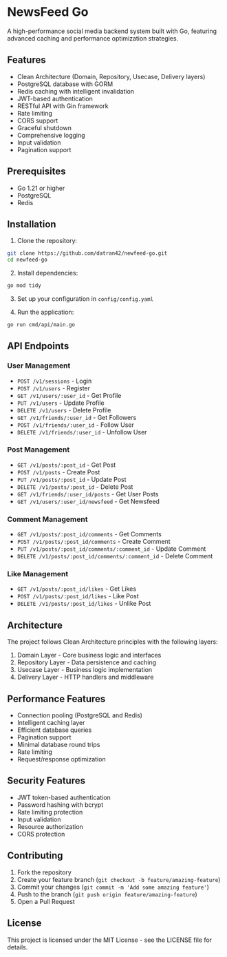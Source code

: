 # NewsFeed Go

A high-performance social media backend system built with Go, featuring advanced caching and performance optimization strategies.

## Features

- Clean Architecture (Domain, Repository, Usecase, Delivery layers)
- PostgreSQL database with GORM
- Redis caching with intelligent invalidation
- JWT-based authentication
- RESTful API with Gin framework
- Rate limiting
- CORS support
- Graceful shutdown
- Comprehensive logging
- Input validation
- Pagination support

## Prerequisites

- Go 1.21 or higher
- PostgreSQL
- Redis

## Installation

1. Clone the repository:
```bash
git clone https://github.com/datran42/newfeed-go.git
cd newfeed-go
```

2. Install dependencies:
```bash
go mod tidy
```

3. Set up your configuration in `config/config.yaml`

4. Run the application:
```bash
go run cmd/api/main.go
```

## API Endpoints

### User Management
- `POST /v1/sessions` - Login
- `POST /v1/users` - Register
- `GET /v1/users/:user_id` - Get Profile
- `PUT /v1/users` - Update Profile
- `DELETE /v1/users` - Delete Profile
- `GET /v1/friends/:user_id` - Get Followers
- `POST /v1/friends/:user_id` - Follow User
- `DELETE /v1/friends/:user_id` - Unfollow User

### Post Management
- `GET /v1/posts/:post_id` - Get Post
- `POST /v1/posts` - Create Post
- `PUT /v1/posts/:post_id` - Update Post
- `DELETE /v1/posts/:post_id` - Delete Post
- `GET /v1/friends/:user_id/posts` - Get User Posts
- `GET /v1/users/:user_id/newsfeed` - Get Newsfeed

### Comment Management
- `GET /v1/posts/:post_id/comments` - Get Comments
- `POST /v1/posts/:post_id/comments` - Create Comment
- `PUT /v1/posts/:post_id/comments/:comment_id` - Update Comment
- `DELETE /v1/posts/:post_id/comments/:comment_id` - Delete Comment

### Like Management
- `GET /v1/posts/:post_id/likes` - Get Likes
- `POST /v1/posts/:post_id/likes` - Like Post
- `DELETE /v1/posts/:post_id/likes` - Unlike Post

## Architecture

The project follows Clean Architecture principles with the following layers:

1. Domain Layer - Core business logic and interfaces
2. Repository Layer - Data persistence and caching
3. Usecase Layer - Business logic implementation
4. Delivery Layer - HTTP handlers and middleware

## Performance Features

- Connection pooling (PostgreSQL and Redis)
- Intelligent caching layer
- Efficient database queries
- Pagination support
- Minimal database round trips
- Rate limiting
- Request/response optimization

## Security Features

- JWT token-based authentication
- Password hashing with bcrypt
- Rate limiting protection
- Input validation
- Resource authorization
- CORS protection

## Contributing

1. Fork the repository
2. Create your feature branch (`git checkout -b feature/amazing-feature`)
3. Commit your changes (`git commit -m 'Add some amazing feature'`)
4. Push to the branch (`git push origin feature/amazing-feature`)
5. Open a Pull Request

## License

This project is licensed under the MIT License - see the LICENSE file for details.
